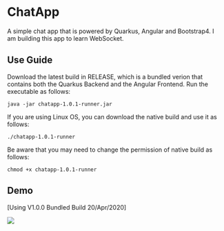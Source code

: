 # ChatApp

A simple chat app that is powered by Quarkus, Angular and Bootstrap4. I am building this app to learn WebSocket.

## Use Guide

Download the latest build in RELEASE, which is a bundled verion that contains both the Quarkus Backend and the Angular Frontend. Run the executable as follows:

    java -jar chatapp-1.0.1-runner.jar

If you are using Linux OS, you can download the native build and use it as follows:

    ./chatapp-1.0.1-runner

Be aware that you may need to change the permission of native build as follows:

    chmod +x chatapp-1.0.1-runner

## Demo

[Using V1.0.0 Bundled Build 20/Apr/2020]

<img src="https://user-images.githubusercontent.com/45169791/79766180-36542180-835a-11ea-9b6e-b96574f4078c.gif">
